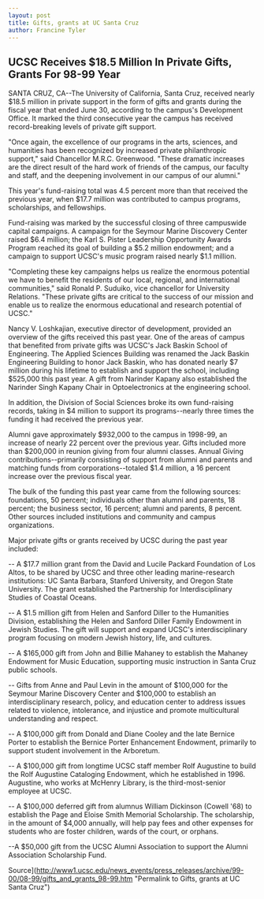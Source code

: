 ```yaml
---
layout: post
title: Gifts, grants at UC Santa Cruz
author: Francine Tyler
---
```


## UCSC Receives $18.5 Million In Private Gifts, Grants For 98-99 Year

SANTA CRUZ, CA--The University of California, Santa Cruz, received nearly $18.5 million in private support in the form of gifts and grants during the fiscal year that ended June 30, according to the campus's Development Office. It marked the third consecutive year the campus has received record-breaking levels of private gift support.

"Once again, the excellence of our programs in the arts, sciences, and humanities has been recognized by increased private philanthropic support," said Chancellor M.R.C. Greenwood. "These dramatic increases are the direct result of the hard work of friends of the campus, our faculty and staff, and the deepening involvement in our campus of our alumni."

This year's fund-raising total was 4.5 percent more than that received the previous year, when $17.7 million was contributed to campus programs, scholarships, and fellowships.

Fund-raising was marked by the successful closing of three campuswide capital campaigns. A campaign for the Seymour Marine Discovery Center raised $6.4 million; the Karl S. Pister Leadership Opportunity Awards Program reached its goal of building a $5.2 million endowment; and a campaign to support UCSC's music program raised nearly $1.1 million.

"Completing these key campaigns helps us realize the enormous potential we have to benefit the residents of our local, regional, and international communities," said Ronald P. Suduiko, vice chancellor for University Relations. "These private gifts are critical to the success of our mission and enable us to realize the enormous educational and research potential of UCSC."

Nancy V. Loshkajian, executive director of development, provided an overview of the gifts received this past year. One of the areas of campus that benefited from private gifts was UCSC's Jack Baskin School of Engineering. The Applied Sciences Building was renamed the Jack Baskin Engineering Building to honor Jack Baskin, who has donated nearly $7 million during his lifetime to establish and support the school, including $525,000 this past year. A gift from Narinder Kapany also established the Narinder Singh Kapany Chair in Optoelectronics at the engineering school.

In addition, the Division of Social Sciences broke its own fund-raising records, taking in $4 million to support its programs--nearly three times the funding it had received the previous year.

Alumni gave approximately $932,000 to the campus in 1998-99, an increase of nearly 22 percent over the previous year. Gifts included more than $200,000 in reunion giving from four alumni classes. Annual Giving contributions--primarily consisting of support from alumni and parents and matching funds from corporations--totaled $1.4 million, a 16 percent increase over the previous fiscal year.

The bulk of the funding this past year came from the following sources: foundations, 50 percent; individuals other than alumni and parents, 18 percent; the business sector, 16 percent; alumni and parents, 8 percent. Other sources included institutions and community and campus organizations.

Major private gifts or grants received by UCSC during the past year included:

\-- A $17.7 million grant from the David and Lucile Packard Foundation of Los Altos, to be shared by UCSC and three other leading marine-research institutions: UC Santa Barbara, Stanford University, and Oregon State University. The grant established the Partnership for Interdisciplinary Studies of Coastal Oceans.

\-- A $1.5 million gift from Helen and Sanford Diller to the Humanities Division, establishing the Helen and Sanford Diller Family Endowment in Jewish Studies. The gift will support and expand UCSC's interdisciplinary program focusing on modern Jewish history, life, and cultures.

\-- A $165,000 gift from John and Billie Mahaney to establish the Mahaney Endowment for Music Education, supporting music instruction in Santa Cruz public schools.

\-- Gifts from Anne and Paul Levin in the amount of $100,000 for the Seymour Marine Discovery Center and $100,000 to establish an interdisciplinary research, policy, and education center to address issues related to violence, intolerance, and injustice and promote multicultural understanding and respect.

\-- A $100,000 gift from Donald and Diane Cooley and the late Bernice Porter to establish the Bernice Porter Enhancement Endowment, primarily to support student involvement in the Arboretum.

\-- A $100,000 gift from longtime UCSC staff member Rolf Augustine to build the Rolf Augustine Cataloging Endowment, which he established in 1996. Augustine, who works at McHenry Library, is the third-most-senior employee at UCSC.

\-- A $100,000 deferred gift from alumnus William Dickinson (Cowell '68) to establish the Page and Eloise Smith Memorial Scholarship. The scholarship, in the amount of $4,000 annually, will help pay fees and other expenses for students who are foster children, wards of the court, or orphans.

\--A $50,000 gift from the UCSC Alumni Association to support the Alumni Association Scholarship Fund.

Source](http://www1.ucsc.edu/news_events/press_releases/archive/99-00/08-99/gifts_and_grants_98-99.htm "Permalink to Gifts, grants at UC Santa Cruz")